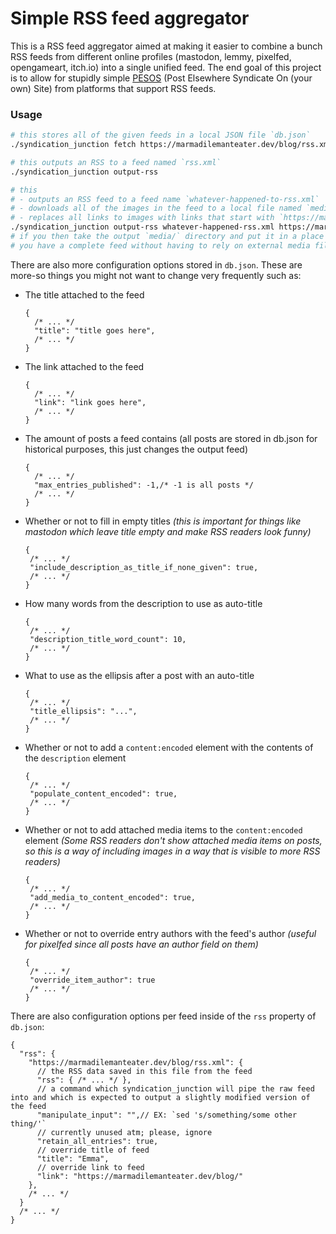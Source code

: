 # Simple RSS feed aggregator

This is a RSS feed aggregator aimed at making it easier to combine a bunch RSS feeds from different online profiles (mastodon, lemmy, pixelfed, opengameart, itch.io) into a single unified feed. The end goal of this project is to allow for stupidly simple [PESOS](https://indieweb.org/PESOS) (Post Elsewhere Syndicate On (your own) Site) from platforms that support RSS feeds.

### Usage

```bash
# this stores all of the given feeds in a local JSON file `db.json`
./syndication_junction fetch https://marmadilemanteater.dev/blog/rss.xml https://gamemaking.social/@emma.rss https://programming.dev/feeds/u/emma.xml?sort=New https://opengameart.org/users/105608/art.xml https://itch.io/games/newest/by-marmadilemanteater.xml https://pxlmo.com/users/emma.atom

# this outputs an RSS to a feed named `rss.xml`
./syndication_junction output-rss

# this 
# - outputs an RSS feed to a feed name `whatever-happened-to-rss.xml`
# - downloads all of the images in the feed to a local file named `media/`
# - replaces all links to images with links that start with `https://maramdilemanteater.dev/feed/media/`
./syndication_junction output-rss whatever-happened-rss.xml https://maramdilemanteater.dev/feed
# if you then take the output `media/` directory and put it in a place where it can be accessed from that URI,
# you have a complete feed without having to rely on external media files
```

There are also more configuration options stored in `db.json`. These are more-so things you might not want to change very frequently such as:
 - The title attached to the feed
   ```jsonc
   {
     /* ... */
     "title": "title goes here",
     /* ... */
   }
   ```
 - The link attached to the feed
   ```jsonc
   {
     /* ... */
     "link": "link goes here",
     /* ... */
   }
 - The amount of posts a feed contains (all posts are stored in db.json for historical purposes, this just changes the output feed)
   ```jsonc
   {
     /* ... */
     "max_entries_published": -1,/* -1 is all posts */
     /* ... */
   }
   ```
  - Whether or not to fill in empty titles _(this is important for things like mastodon which leave title empty and make RSS readers look funny)_
     ```jsonc
    {
      /* ... */
      "include_description_as_title_if_none_given": true,
      /* ... */
    }
    ```
  - How many words from the description to use as auto-title
     ```jsonc
    {
      /* ... */
      "description_title_word_count": 10,
      /* ... */
    }
    ```
  - What to use as the ellipsis after a post with an auto-title
     ```jsonc
    {
      /* ... */
      "title_ellipsis": "...",
      /* ... */
    }
    ```
  - Whether or not to add a `content:encoded` element with the contents of the `description` element
     ```jsonc
    {
      /* ... */
      "populate_content_encoded": true,
      /* ... */
    }
    ```
  - Whether or not to add attached media items to the `content:encoded` element _(Some RSS readers don't show attached media items on posts, so this is a way of including images in a way that is visible to more RSS readers)_
     ```jsonc
    {
      /* ... */
      "add_media_to_content_encoded": true,
      /* ... */
    }
    ```
  - Whether or not to override entry authors with the feed's author _(useful for pixelfed since all posts have an author field on them)_
     ```jsonc
    {
      /* ... */
      "override_item_author": true
      /* ... */
    }
    ```

There are also configuration options per feed inside of the `rss` property of `db.json`:

  ```jsonc
  {
    "rss": {
      "https://marmadilemanteater.dev/blog/rss.xml": {
        // the RSS data saved in this file from the feed
        "rss": { /* ... */ },
        // a command which syndication_junction will pipe the raw feed into and which is expected to output a slightly modified version of the feed
        "manipulate_input": "",// EX: `sed 's/something/some other thing/'`
        // currently unused atm; please, ignore
        "retain_all_entries": true,
        // override title of feed
        "title": "Emma",
        // override link to feed
        "link": "https://marmadilemanteater.dev/blog/"
      },
      /* ... */
    }
    /* ... */
  }
  ```
